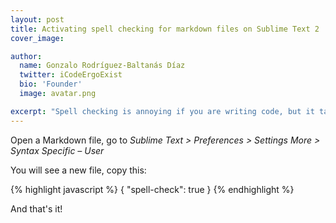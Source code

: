 ```yaml
---
layout: post
title: Activating spell checking for markdown files on Sublime Text 2
cover_image:

author:
  name: Gonzalo Rodríguez-Baltanás Díaz
  twitter: iCodeErgoExist
  bio: 'Founder'
  image: avatar.png

excerpt: "Spell checking is annoying if you are writing code, but it takes importance when you are writing text like in a markdown file. Sublime text allows you set configuration per file type"
---
```


Open a Markdown file, go to _Sublime Text > Preferences > Settings More > Syntax Specific – User_

You will see a new file, copy this:

{% highlight javascript %}
{
  "spell-check": true
}
{% endhighlight %}

And that's it!